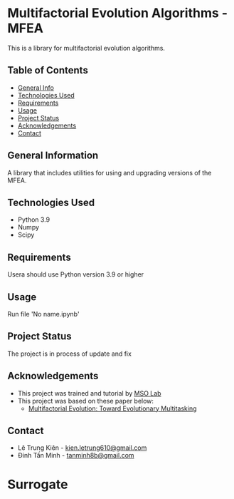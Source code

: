 # Multifactorial Evolution Algorithms - MFEA 
This is a library for multifactorial evolution algorithms. 


## Table of Contents
* [General Info](#general-information)
* [Technologies Used](#technologies-used)
* [Requirements](#requirements)
* [Usage](#usage)
* [Project Status](#project-status)
* [Acknowledgements](#acknowledgements)
* [Contact](#contact)
<!-- * [License](#license) -->


## General Information
A library that includes utilities for using and upgrading versions of the MFEA.

## Technologies Used
- Python 3.9
- Numpy 
- Scipy

## Requirements
Usera should use Python version 3.9 or higher 

## Usage
Run file 'No name.ipynb'


## Project Status
The project is in process of update and fix


## Acknowledgements
- This project was trained and tutorial by [MSO Lab](http://mso.soict.hust.edu.vn/)
- This project was based on these paper below: 
  - [Multifactorial Evolution: Toward Evolutionary Multitasking](https://ieeexplore.ieee.org/abstract/document/7161358)
  

## Contact
- Lê Trung Kiên - kien.letrung610@gmail.com
- Đinh Tấn Minh - tanminh8b@gmail.com
# Surrogate
